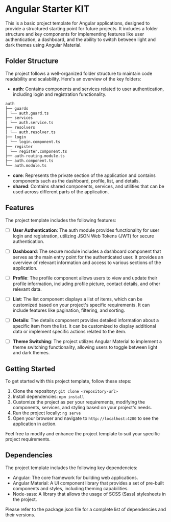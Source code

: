 # Angular Starter KIT

This is a basic project template for Angular applications, designed to provide a structured starting point for future projects. It includes a folder structure and key components for implementing features like user authentication, a dashboard, and the ability to switch between light and dark themes using Angular Material.

## Folder Structure

The project follows a well-organized folder structure to maintain code readability and scalability. Here's an overview of the key folders:

- **auth**: Contains components and services related to user authentication, including login and registration functionality.

```bash
auth
├── guards
│ └── auth.guard.ts
├── services
│ └── auth.service.ts
├── resolvers
│ └── auth.resolver.ts
├── login
│ └── login.component.ts
├── register
│ └── register.component.ts
├── auth-routing.module.ts
├── auth.component.ts
└── auth.module.ts
```

- **core**: Represents the private section of the application and contains components such as the dashboard, profile, list, and details.
- **shared**: Contains shared components, services, and utilities that can be used across different parts of the application.

## Features

The project template includes the following features:

- [ ] **User Authentication**: The auth module provides functionality for user login and registration, utilizing JSON Web Tokens (JWT) for secure authentication.

- [ ] **Dashboard**: The secure module includes a dashboard component that serves as the main entry point for the authenticated user. It provides an overview of relevant information and access to various sections of the application.

- [ ] **Profile**: The profile component allows users to view and update their profile information, including profile picture, contact details, and other relevant data.

- [ ] **List**: The list component displays a list of items, which can be customized based on your project's specific requirements. It can include features like pagination, filtering, and sorting.

- [ ] **Details**: The details component provides detailed information about a specific item from the list. It can be customized to display additional data or implement specific actions related to the item.

- [ ] **Theme Switching**: The project utilizes Angular Material to implement a theme switching functionality, allowing users to toggle between light and dark themes.

## Getting Started

To get started with this project template, follow these steps:

1. Clone the repository: `git clone <repository-url>`
2. Install dependencies: `npm install`
3. Customize the project as per your requirements, modifying the components, services, and styling based on your project's needs.
4. Run the project locally: `ng serve`
5. Open your browser and navigate to `http://localhost:4200` to see the application in action.

Feel free to modify and enhance the project template to suit your specific project requirements.

## Dependencies

The project template includes the following key dependencies:

- Angular: The core framework for building web applications.
- Angular Material: A UI component library that provides a set of pre-built components and styles, including theming capabilities.
- Node-sass: A library that allows the usage of SCSS (Sass) stylesheets in the project.

Please refer to the package.json file for a complete list of dependencies and their versions.
